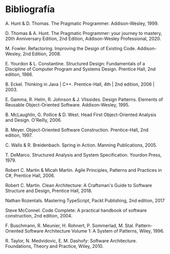 # Bibliografía

A. Hunt & D. Thomas. <a id="pragmatic">The Pragmatic Programmer.</a> Addison-Wesley, 1999.

D. Thomas & A. Hunt. <a id="pragmatic2">The Pragmatic Programmer: your journey to mastery</a>, 20th Anniversary Edition, 2nd Edition, Addison-Wesley Professional, 2020.

M. Fowler. <a id="refactoring">Refactoring. Improving the Design of Existing Code.</a> Addison-Wesley, 2nd Edition, 2008.

E. Yourdon & L. Constantine. <a id="yourdon">Structured Design: Fundamentals of a Discipline of Computer Program and Systems Design.</a> Prentice Hall, 2nd edition, 1986.

B. Eckel. <a id="eckel">Thinking in Java | C++.</a> Prentice-Hall, 4th | 2nd edition, 2006 | 2003.

E. Gamma, R. Helm, R. Johnson & J. Vlissides. <a id="gamma">Design Patterns. Elements of Reusable Object-Oriented Software.</a> Addison-Wesley, 1995.

B. McLaughlin, G. Pollice & D. West. <a id="headfirst-ooad">Head First Object-Oriented Analysis and Design.</a> O'Reilly, 2006.

B. Meyer. <a id="meyer">Object-Oriented Software Construction.</a> Prentice-Hall, 2nd edition, 1997.

C. Walls & R. Breidenbach. <a id="spring">Spring in Action.</a> Manning Publications, 2005.

T. DeMarco. <a id="demarco">Structured Analysis and System Specification</a>. Yourdon Press, 1979.

Robert C. Martin & Micah Martin. <a id="unclebob">Agile Principles, Patterns and Practices in C#</a>, Prentice Hall, 2006.

Robert C. Martin. <a id="cleanarch">Clean Architecture: A Craftsman's Guide to Software Structure and Design</a>, Prentice Hall, 2018.

Nathan Rozentals. <a id="typescript">Mastering TypeScript</a>, Packt Publishing, 2nd edition, 2017

Steve McConnel. <a id="codecomplete">Code Complete: A practical handbook of software construction</a>, 2nd edition, 2004.

F. Buschmann, R. Meunier, H. Rohnert, P. Sommerlad, M. Stal. <a id="posa">Pattern-Oriented Software Architecture Volume 1: A System of Patterns</a>, Wiley, 1996.

R. Taylor, N. Medvidovic, E. M. Dashofy: <a id="taylor">Software Architecture. Foundations, Theory and Practice</a>, Wiley, 2010.